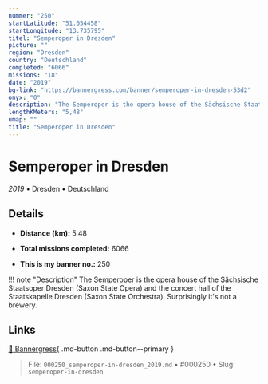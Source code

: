 ```yaml
---
nummer: "250"
startLatitude: "51.054458"
startLongitude: "13.735795"
titel: "Semperoper in Dresden"
picture: ""
region: "Dresden"
country: "Deutschland"
completed: "6066"
missions: "18"
date: "2019"
bg-link: "https://bannergress.com/banner/semperoper-in-dresden-53d2"
onyx: "0"
description: "The Semperoper is the opera house of the Sächsische Staatsoper Dresden (Saxon State Opera) and the concert hall of the Staatskapelle Dresden (Saxon State Orchestra). Surprisingly it's not a brewery."
lengthKMeters: "5,48"
umap: ""
title: "Semperoper in Dresden"
---
```

# Semperoper in Dresden

*2019* • Dresden • Deutschland



## Details
- **Distance (km):** 5.48

- **Total missions completed:** 6066
- **This is my banner no.:** 250


!!! note "Description"
    The Semperoper is the opera house of the Sächsische Staatsoper Dresden (Saxon State Opera) and the concert hall of the Staatskapelle Dresden (Saxon State Orchestra). Surprisingly it's not a brewery.



## Links
[🔗 Bannergress](https://bannergress.com/banner/semperoper-in-dresden-53d2){ .md-button .md-button--primary }



> File: `000250_semperoper-in-dresden_2019.md` • #000250 • Slug: `semperoper-in-dresden`
